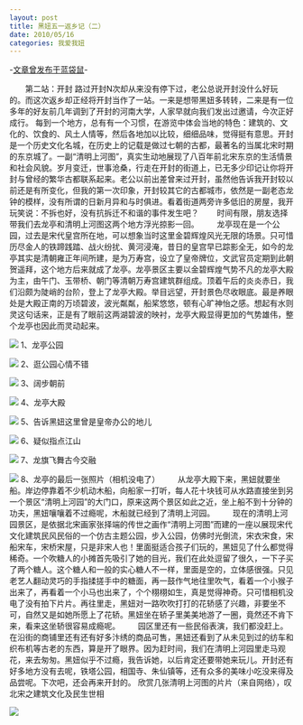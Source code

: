 ```yaml
---
layout: post
title: 黑妞五一返乡记（二）
date: 2010/05/16
categories: 我爱我妞
---
```


-[文章曾发布于蓝袋鼠](http://landaishu.hi2net.com/home/blog_read.asp?id=4175&blogid=86096)-



　　第二站：开封
 路过开封N次却从来没有停下过，老公总说开封没什么好玩的。而这次返乡却正经将开封当作了一站。一来是想带黑妞多转转，二来是有一位多年的好友前几年调到了开封的河南大学，人家早就向我们发出过邀请，今次正好成行。
 每到一个地方，总有有一个习惯，在游览中体会当地的特色：建筑的、文化的、饮食的、风土人情等，然后各地加以比较，细细品味，觉得挺有意思。开封是一个历史文化名城，在历史上的记载是做过七朝的古都，最著名的当属北宋时期的东京城了。一副“清明上河图”，真实生动地展现了八百年前北宋东京的生活情景和社会风貌。岁月变迁，世事沧桑，行走在开封的街道上，已无多少印记让你将开封与曾经的繁华古都联系起来。老公以前出差曾来过开封，虽然他告诉我开封较以前还是有所变化，但我的第一次印象，开封较其它的古都城市，依然是一副老态龙钟的模样，没有所谓的日新月异和与时俱进。看着街道两旁许多低旧的房屋，我开玩笑说：不拆也好，没有抗拆迁不和谐的事件发生吧？
　　时间有限，朋友选择带我们去龙亭和清明上河图这两个地方浮光掠影一回。
　　龙亭现在是一个公园，过去是宋代皇宫所在地，可以想象当时这里金碧辉煌风光无限的场景。只可惜历尽金人的铁蹄践踏、战火纷扰、黄河浸淹，昔日的皇宫早已踪影全无，如今的龙亭其实是清朝雍正年间所建，是为万寿宫，设立了皇帝牌位，文武官员定期到此朝贺遥拜，这个地方后来就成了龙亭。龙亭景区主要以金碧辉煌气势不凡的龙亭大殿为主，由午门、玉带桥、朝门等清朝万寿宫建筑群组成。顶着午后的炎炎赤日，我们沿颇为陡峭的台阶，登上了龙亭大殿。举目远望，开封景色尽收眼底。最是养眼处是大殿正南的万顷碧波，波光粼粼，船桨悠悠，顿有心旷神怡之感。想起有水则灵这句话来，正是有了眼前这两湖碧波的映衬，龙亭大殿显得更加的气势雄伟，整个龙亭也因此而灵动起来。

![](/heiniuniu_uploads/upload20083/2010516235434759.jpg)
1、龙亭公园

![](/heiniuniu_uploads/upload20083/2010516235631811.jpg)
2、逛公园心情不错

![](/heiniuniu_uploads/upload20083/2010516235613719.jpg)
3、阔步朝前

![](/heiniuniu_uploads/upload20083/2010516235828335.jpg)
4、龙亭大殿

![](/heiniuniu_uploads/upload20083/2010516235918763.jpg)
5、告诉黑妞这里曾是皇帝办公的地儿

![](/heiniuniu_uploads/upload20083/2010517037636.jpg)
6、疑似指点江山

![](/heiniuniu_uploads/upload20083/20105170437318.jpg)
7、龙旗飞舞古今交融

![](/heiniuniu_uploads/upload20083/20105170541706.jpg)
8、龙亭的最后一张照片（相机没电了）
　　从龙亭大殿下来，黑妞就要坐船。岸边停靠着不少机动木船，向船家一打听，每人花十块钱可从水路直接坐到另一个景区“清明上河园”的大门口，原来这两个景区如此之近，坐上船不到十分钟的功夫，黑妞嚷嚷着不过瘾呢，木船就已经到了清明上河园。
　　现在的清明上河园景区，是依据北宋画家张择端的传世之画作“清明上河图”而建的一座以展现宋代文化建筑民风民俗的一个仿古主题公园，步入公园，仿佛时光倒流，宋衣宋食，宋船宋车，宋桥宋屋，只是非宋人也！里面挺适合孩子们玩的，黑妞见了什么都觉得稀奇。一个吹糖人的小摊首先吸引了她的目光，我们在此处逗留了很久，一下子买了两个糖人。这个糖人和一般的实心糖人不一样，里面是空的，立体感很强。只见老艺人翻动灵巧的手指揉搓手中的糖面，再一鼓作气地往里吹气，看着一个小猴子出来了，再看着一个小马也出来了，个个栩栩如生，真是觉得神奇。只可惜相机没电了没有拍下片片。再往里走，黑妞对一路吹吹打打的花轿感了兴趣，非要坐不可，自然又是如她所愿上了花轿。黑妞坐在轿子里美美地游了一圈，竟然还不肯下来，看来这坐轿很容易成瘾呢。
　　园区里还有一些民俗表演，我们都没赶上。在沿街的商铺里还有还有好多汴绣的商品可售，黑妞还看到了从未见到过的纺车和织布机等古老的东西，算是开了眼界。因为赶时间，我们在清明上河园里走马观花，来去匆匆。黑妞似乎不过瘾，我告诉她，以后肯定还要带她来玩儿。开封还有好多地方没有去呢，铁塔公园，相国寺、朱仙镇等，还有众多的美味小吃没来得及品尝呢。下次吧，还会再来开封的。
 欣赏几张清明上河图的片片（来自网络），叹北宋之建筑文化及民生世相


 
![](http://bridge8.021ci.com/tp/news/200711/20071120141929569.jpg)


